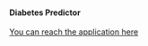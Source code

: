 #### Diabetes Predictor

[You can reach the application here](https://akashpatil1996-diabetes-webapp-main-apwrx3.streamlit.app/)

